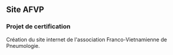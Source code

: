 ## Site AFVP

### Projet de certification

Création du site internet de l'association Franco-Vietnamienne de Pneumologie.